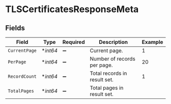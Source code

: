# TLSCertificatesResponseMeta


## Fields

| Field                        | Type                         | Required                     | Description                  | Example                      |
| ---------------------------- | ---------------------------- | ---------------------------- | ---------------------------- | ---------------------------- |
| `CurrentPage`                | **int64*                     | :heavy_minus_sign:           | Current page.                | 1                            |
| `PerPage`                    | **int64*                     | :heavy_minus_sign:           | Number of records per page.  | 20                           |
| `RecordCount`                | **int64*                     | :heavy_minus_sign:           | Total records in result set. | 1                            |
| `TotalPages`                 | **int64*                     | :heavy_minus_sign:           | Total pages in result set.   |                              |